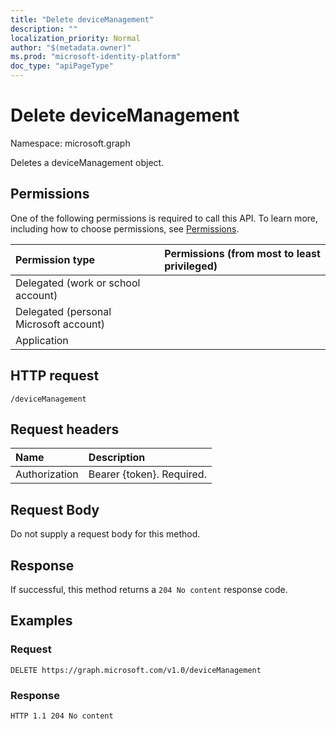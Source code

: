 ```yaml
---
title: "Delete deviceManagement"
description: ""
localization_priority: Normal
author: "$(metadata.owner)"
ms.prod: "microsoft-identity-platform"
doc_type: "apiPageType"
---
```


# Delete deviceManagement

Namespace: microsoft.graph

Deletes a deviceManagement object.

## Permissions

One of the following permissions is required to call this API. To learn more, including how to choose permissions, see [Permissions](/graph/permissions-reference).

| Permission type                        | Permissions (from most to least privileged) |
| :------------------------------------- | :------------------------------------------ |
| Delegated (work or school account)     |                                             |
| Delegated (personal Microsoft account) |                                             |
| Application                            |                                             |

## HTTP request

<!-- {
  "blockType": "ignored"
}
-->

```http
/deviceManagement

```

## Request headers

| Name          | Description               |
| :------------ | :------------------------ |
| Authorization | Bearer {token}. Required. |

## Request Body

<!-- Actions and Functions -->

<!-- CRUD Methods -->

Do not supply a request body for this method.

## Response

If successful, this method returns a `204 No content` response code.

## Examples

### Request

<!-- {
  "blockType": "request",
  "name": "delete_devicemanagement"
}
-->

```http
DELETE https://graph.microsoft.com/v1.0/deviceManagement

```

### Response

<!-- {
  "blockType": "response",
  "truncated": true,
  "@odata.type": "$(this.ReturnTypeFullName)"
}
-->

```http
HTTP 1.1 204 No content

```